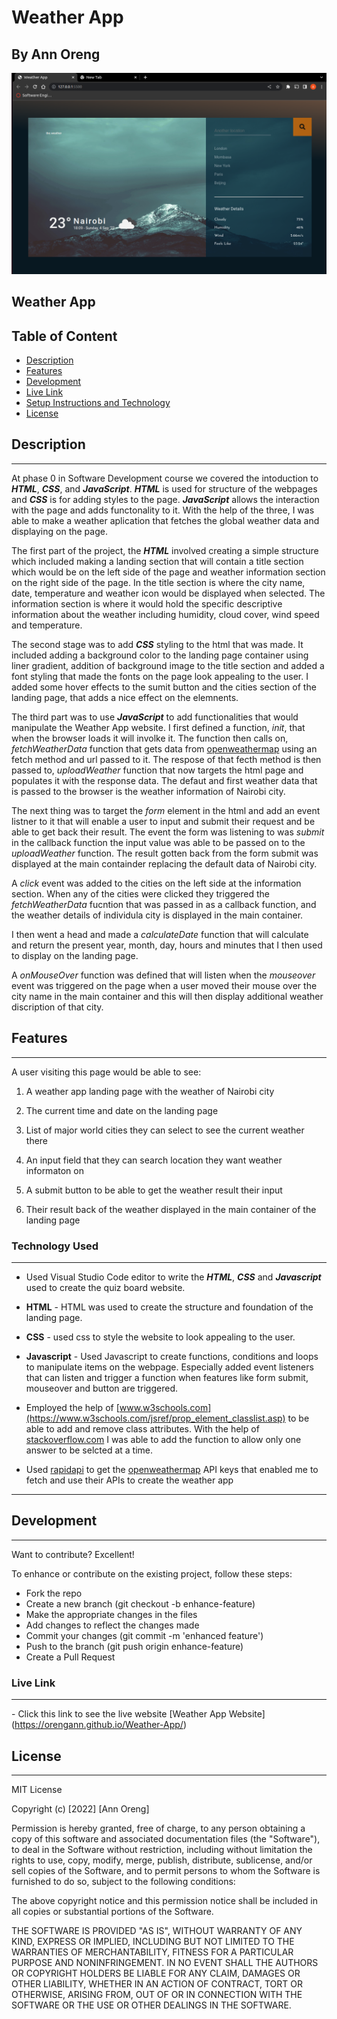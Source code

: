 # Weather App

## By Ann Oreng

![Weather App Landing](./assets/images/Screenshot%20from%202022-09-04%2018-10-35.png)


## Weather App

## Table of Content

- [Description](#description)
- [Features](#features)
- [Development](#development)
- [Live Link](#live-link)
- [Setup Instructions and Technology](#technology-used)
- [License](#license)

## Description

---

At phase 0 in Software Development course we covered the intoduction to _**HTML**_, _**CSS**_, and _**JavaScript**_. _**HTML**_ is used for structure of the webpages and _**CSS**_ is for adding styles to the page. _**JavaScript**_ allows the interaction with the page and adds functonality to it.
With the help of the three, I was able to make a weather aplication that fetches the global weather data and displaying on the page.

The first part of the project, the _**HTML**_ involved creating a simple structure which included making a landing section that will contain a title section which would be on the left side of the page and weather information section on the right side of the page. In the title section is where the city name, date, temperature and weather icon would be displayed when selected. The information section is where it would hold the specific descriptive information about the weather including humidity, cloud cover, wind speed and temperature.

The second stage was to add _**CSS**_ styling to the html that was made. It included adding a background color to the landing page container using liner gradient, addition of background image to the title section and added a font styling that made the fonts on the page look appealing to the user. I added some hover effects to the sumit button and the cities section of the landing page, that adds a nice effect on the elemnents.

The third part was to use _**JavaScript**_ to add functionalities that would manipulate the Weather App website. I first defined a function, _init_, that when the browser loads it will involke it. The function then calls on, _fetchWeatherData_ function that gets data from [openweathermap](https://openweathermap.org/) using an fetch method and url passed to it. The respose of that fecth method is then passed to, _uploadWeather_ function that now targets the html page and populates it with the response data. The defaut and first weather data that is passed to the browser is the weather information of Nairobi city.

The next thing was to target the _form_ element in the html and add an event listner to it that will enable a user to input and submit their request and be able to get back their result. The event the form was listening to was _submit_ in the callback function the input value was able to be passed on to the _uploadWeather_ function. The result gotten back from the form submit was displayed at the main containder replacing the default data of Nairobi city.

A _click_ event was added to the cities on the left side at the information section. When any of the cities were clicked they triggered the _fetchWeatherData_ fucntion that was passed in as a callback function, and the weather details of individula city is displayed in the main container.

I then went a head and made a _calculateDate_ function that will calculate and return the present year, month, day, hours and minutes that I then used to display on the landing page.

A _onMouseOver_ function was defined that will listen when the _mouseover_ event was triggered on the page when a user moved their mouse over the city name in the main container and this will then display additional weather discription of that city.

## Features

---

A user visiting this page would be able to see:

1. A weather app landing page with the weather of Nairobi city

2. The current time and date on the landing page

3. List of major world cities they can select to see the current weather there

4. An input field that they can search location they want weather informaton on

5. A submit button to be able to get the weather result their input

6. Their result back of the weather displayed in the main container of the landing page

### Technology Used

---

- Used Visual Studio Code editor to write the _**HTML**_, _**CSS**_ and _**Javascript**_ used to create the quiz board website.

- **HTML** - HTML was used to create the structure and foundation of the landing page.

- **CSS** - used css to style the website to look appealing to the user.

- **Javascript** - Used Javascript to create functions, conditions and loops to manipulate items on the webpage. Especially added event listeners that can listen and trigger a function when features like form submit, mouseover and button are triggered.

- Employed the help of [www.w3schools.com](https://www.w3schools.com/jsref/prop_element_classlist.asp) to be able to add and remove class attributes. With the help of [stackoverflow.com](https://stackoverflow.com/questions/9709209/html-select-only-one-checkbox-in-a-group) I was able to add the function to allow only one answer to be selcted at a time.

- Used [rapidapi](https://rapidapi.com/hub) to get the [openweathermap](https://openweathermap.org/) API keys that enabled me to fetch and use their APIs to create the weather app

---

## Development

---

Want to contribute? Excellent!

To enhance or contribute on the existing project, follow these steps:

- Fork the repo
- Create a new branch (git checkout -b enhance-feature)
- Make the appropriate changes in the files
- Add changes to reflect the changes made
- Commit your changes (git commit -m 'enhanced feature')
- Push to the branch (git push origin enhance-feature)
- Create a Pull Request

### Live Link

---

\- Click this link to see the live website [Weather App Website] (https://orengann.github.io/Weather-App/)

## License

---

MIT License

Copyright (c) [2022] [Ann Oreng]

Permission is hereby granted, free of charge, to any person obtaining a copy
of this software and associated documentation files (the "Software"), to deal
in the Software without restriction, including without limitation the rights
to use, copy, modify, merge, publish, distribute, sublicense, and/or sell
copies of the Software, and to permit persons to whom the Software is
furnished to do so, subject to the following conditions:

The above copyright notice and this permission notice shall be included in all
copies or substantial portions of the Software.

THE SOFTWARE IS PROVIDED "AS IS", WITHOUT WARRANTY OF ANY KIND, EXPRESS OR
IMPLIED, INCLUDING BUT NOT LIMITED TO THE WARRANTIES OF MERCHANTABILITY,
FITNESS FOR A PARTICULAR PURPOSE AND NONINFRINGEMENT. IN NO EVENT SHALL THE
AUTHORS OR COPYRIGHT HOLDERS BE LIABLE FOR ANY CLAIM, DAMAGES OR OTHER
LIABILITY, WHETHER IN AN ACTION OF CONTRACT, TORT OR OTHERWISE, ARISING FROM,
OUT OF OR IN CONNECTION WITH THE SOFTWARE OR THE USE OR OTHER DEALINGS IN THE
SOFTWARE.
